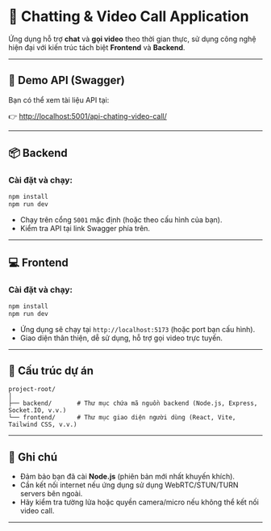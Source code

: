 # 🎥 Chatting & Video Call Application

Ứng dụng hỗ trợ **chat** và **gọi video** theo thời gian thực, sử dụng công nghệ hiện đại với kiến trúc tách biệt **Frontend** và **Backend**.

---

## 🚀 Demo API (Swagger)

Bạn có thể xem tài liệu API tại:

👉 [http://localhost:5001/api-chating-video-call/](http://localhost:5001/api-chating-video-call/)

---

## 📦 Backend

### Cài đặt và chạy:

```bash
npm install
npm run dev
```

- Chạy trên cổng `5001` mặc định (hoặc theo cấu hình của bạn).
- Kiểm tra API tại link Swagger phía trên.

---

## 💻 Frontend

### Cài đặt và chạy:

```bash
npm install
npm run dev
```

- Ứng dụng sẽ chạy tại `http://localhost:5173` (hoặc port bạn cấu hình).
- Giao diện thân thiện, dễ sử dụng, hỗ trợ gọi video trực tuyến.

---

## 📁 Cấu trúc dự án

```
project-root/
│
├── backend/       # Thư mục chứa mã nguồn backend (Node.js, Express, Socket.IO, v.v.)
└── frontend/      # Thư mục giao diện người dùng (React, Vite, Tailwind CSS, v.v.)
```

---

## 📌 Ghi chú

- Đảm bảo bạn đã cài **Node.js** (phiên bản mới nhất khuyến khích).
- Cần kết nối internet nếu ứng dụng sử dụng WebRTC/STUN/TURN servers bên ngoài.
- Hãy kiểm tra tường lửa hoặc quyền camera/micro nếu không thể kết nối video call.

---
